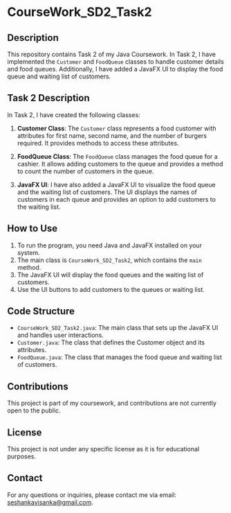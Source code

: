 # CourseWork_SD2_Task2

## Description

This repository contains Task 2 of my Java Coursework. In Task 2, I have implemented the `Customer` and `FoodQueue` classes to handle customer details and food queues. Additionally, I have added a JavaFX UI to display the food queue and waiting list of customers.

## Task 2 Description

In Task 2, I have created the following classes:

1. **Customer Class**:
   The `Customer` class represents a food customer with attributes for first name, second name, and the number of burgers required. It provides methods to access these attributes.

2. **FoodQueue Class**:
   The `FoodQueue` class manages the food queue for a cashier. It allows adding customers to the queue and provides a method to count the number of customers in the queue.

3. **JavaFX UI**:
   I have also added a JavaFX UI to visualize the food queue and the waiting list of customers. The UI displays the names of customers in each queue and provides an option to add customers to the waiting list.

## How to Use

1. To run the program, you need Java and JavaFX installed on your system.
2. The main class is `CourseWork_SD2_Task2`, which contains the `main` method.
3. The JavaFX UI will display the food queues and the waiting list of customers.
4. Use the UI buttons to add customers to the queues or waiting list.

## Code Structure

- `CourseWork_SD2_Task2.java`: The main class that sets up the JavaFX UI and handles user interactions.
- `Customer.java`: The class that defines the Customer object and its attributes.
- `FoodQueue.java`: The class that manages the food queue and waiting list of customers.

## Contributions

This project is part of my coursework, and contributions are not currently open to the public.

## License

This project is not under any specific license as it is for educational purposes.

## Contact

For any questions or inquiries, please contact me via email: [seshankavisanka@gmail.com](mailto:seshankavisanka@gmail.com).
